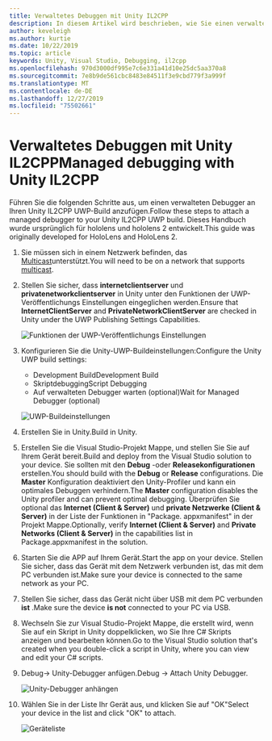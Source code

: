 ```yaml
---
title: Verwaltetes Debuggen mit Unity IL2CPP
description: In diesem Artikel wird beschrieben, wie Sie einen verwalteten Debugger in Ihrem Unity IL2CPP-UWP-Projekt ausführen.
author: keveleigh
ms.author: kurtie
ms.date: 10/22/2019
ms.topic: article
keywords: Unity, Visual Studio, Debugging, il2cpp
ms.openlocfilehash: 970d3000df995e7c6e331a41d10e25dc5aa370a8
ms.sourcegitcommit: 7e8b9de561cbc8483e84511f3e9cbd779f3a999f
ms.translationtype: MT
ms.contentlocale: de-DE
ms.lasthandoff: 12/27/2019
ms.locfileid: "75502661"
---
```

# <a name="managed-debugging-with-unity-il2cpp"></a><span data-ttu-id="6f355-104">Verwaltetes Debuggen mit Unity IL2CPP</span><span class="sxs-lookup"><span data-stu-id="6f355-104">Managed debugging with Unity IL2CPP</span></span>

<span data-ttu-id="6f355-105">Führen Sie die folgenden Schritte aus, um einen verwalteten Debugger an Ihren Unity IL2CPP UWP-Build anzufügen.</span><span class="sxs-lookup"><span data-stu-id="6f355-105">Follow these steps to attach a managed debugger to your Unity IL2CPP UWP build.</span></span> <span data-ttu-id="6f355-106">Dieses Handbuch wurde ursprünglich für hololens und hololens 2 entwickelt.</span><span class="sxs-lookup"><span data-stu-id="6f355-106">This guide was originally developed for HoloLens and HoloLens 2.</span></span>

1. <span data-ttu-id="6f355-107">Sie müssen sich in einem Netzwerk befinden, das [Multicast](https://en.wikipedia.org/wiki/Multicast)unterstützt.</span><span class="sxs-lookup"><span data-stu-id="6f355-107">You will need to be on a network that supports [multicast](https://en.wikipedia.org/wiki/Multicast).</span></span>
1. <span data-ttu-id="6f355-108">Stellen Sie sicher, dass **internetclientserver** und **privatenetworkclientserver** in Unity unter den Funktionen der UWP-Veröffentlichungs Einstellungen eingeglichen werden.</span><span class="sxs-lookup"><span data-stu-id="6f355-108">Ensure that **InternetClientServer** and **PrivateNetworkClientServer** are checked in Unity under the UWP Publishing Settings Capabilities.</span></span>

    ![Funktionen der UWP-Veröffentlichungs Einstellungen](images/il2cpp-debugging-capabilities.png)

1. <span data-ttu-id="6f355-110">Konfigurieren Sie die Unity-UWP-Buildeinstellungen:</span><span class="sxs-lookup"><span data-stu-id="6f355-110">Configure the Unity UWP build settings:</span></span>
    - <span data-ttu-id="6f355-111">Development Build</span><span class="sxs-lookup"><span data-stu-id="6f355-111">Development Build</span></span>
    - <span data-ttu-id="6f355-112">Skriptdebugging</span><span class="sxs-lookup"><span data-stu-id="6f355-112">Script Debugging</span></span>
    - <span data-ttu-id="6f355-113">Auf verwalteten Debugger warten (optional)</span><span class="sxs-lookup"><span data-stu-id="6f355-113">Wait for Managed Debugger (optional)</span></span>

    ![UWP-Buildeinstellungen](images/il2cpp-debugging-build.png)

1. <span data-ttu-id="6f355-115">Erstellen Sie in Unity.</span><span class="sxs-lookup"><span data-stu-id="6f355-115">Build in Unity.</span></span>
1. <span data-ttu-id="6f355-116">Erstellen Sie die Visual Studio-Projekt Mappe, und stellen Sie Sie auf Ihrem Gerät bereit.</span><span class="sxs-lookup"><span data-stu-id="6f355-116">Build and deploy from the Visual Studio solution to your device.</span></span> <span data-ttu-id="6f355-117">Sie sollten mit den **Debug** -oder **Releasekonfigurationen** erstellen.</span><span class="sxs-lookup"><span data-stu-id="6f355-117">You should build with the **Debug** or **Release** configurations.</span></span> <span data-ttu-id="6f355-118">Die **Master** Konfiguration deaktiviert den Unity-Profiler und kann ein optimales Debuggen verhindern.</span><span class="sxs-lookup"><span data-stu-id="6f355-118">The **Master** configuration disables the Unity profiler and can prevent optimal debugging.</span></span> <span data-ttu-id="6f355-119">Überprüfen Sie optional das **Internet (Client & Server)** und **private Netzwerke (Client & Server)** in der Liste der Funktionen in "Package. appxmanifest" in der Projekt Mappe.</span><span class="sxs-lookup"><span data-stu-id="6f355-119">Optionally, verify **Internet (Client & Server)** and **Private Networks (Client & Server)** in the capabilities list in Package.appxmanifest in the solution.</span></span>
1. <span data-ttu-id="6f355-120">Starten Sie die APP auf Ihrem Gerät.</span><span class="sxs-lookup"><span data-stu-id="6f355-120">Start the app on your device.</span></span> <span data-ttu-id="6f355-121">Stellen Sie sicher, dass das Gerät mit dem Netzwerk verbunden ist, das mit dem PC verbunden ist.</span><span class="sxs-lookup"><span data-stu-id="6f355-121">Make sure your device is connected to the same network as your PC.</span></span>
1. <span data-ttu-id="6f355-122">Stellen Sie sicher, dass das Gerät nicht über USB mit dem PC verbunden **ist** .</span><span class="sxs-lookup"><span data-stu-id="6f355-122">Make sure the device **is not** connected to your PC via USB.</span></span>
1. <span data-ttu-id="6f355-123">Wechseln Sie zur Visual Studio-Projekt Mappe, die erstellt wird, wenn Sie auf ein Skript in Unity doppelklicken, wo Sie Ihre C# Skripts anzeigen und bearbeiten können.</span><span class="sxs-lookup"><span data-stu-id="6f355-123">Go to the Visual Studio solution that's created when you double-click a script in Unity, where you can view and edit your C# scripts.</span></span>
1. <span data-ttu-id="6f355-124">Debug-> Unity-Debugger anfügen.</span><span class="sxs-lookup"><span data-stu-id="6f355-124">Debug -> Attach Unity Debugger.</span></span>

    ![Unity-Debugger anhängen](images/il2cpp-debugging-attach.png)

1. <span data-ttu-id="6f355-126">Wählen Sie in der Liste Ihr Gerät aus, und klicken Sie auf "OK"</span><span class="sxs-lookup"><span data-stu-id="6f355-126">Select your device in the list and click "OK" to attach.</span></span>

    ![Geräteliste](images/il2cpp-debugging-machines.png)

